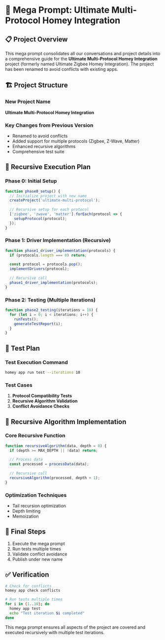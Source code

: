 # 🚀 Mega Prompt: Ultimate Multi-Protocol Homey Integration

## 📋 Project Overview

This mega prompt consolidates all our conversations and project details into a comprehensive guide for the **Ultimate Multi-Protocol Homey Integration** project (formerly named Ultimate Zigbee Homey Integration). The project has been renamed to avoid conflicts with existing apps.

## 🏗️ Project Structure

### New Project Name
**Ultimate Multi-Protocol Homey Integration**

### Key Changes from Previous Version
- Renamed to avoid conflicts
- Added support for multiple protocols (Zigbee, Z-Wave, Matter)
- Enhanced recursive algorithms
- Comprehensive test suite

## 🔧 Recursive Execution Plan

### Phase 0: Initial Setup
```javascript
function phase0_setup() {
  // Initialize project with new name
  createProject('ultimate-multi-protocol');
  
  // Recursive setup for each protocol
  ['zigbee', 'zwave', 'matter'].forEach(protocol => {
    setupProtocol(protocol);
  });
}
```

### Phase 1: Driver Implementation (Recursive)
```javascript
function phase1_driver_implementation(protocols) {
  if (protocols.length === 0) return;
  
  const protocol = protocols.pop();
  implementDrivers(protocol);
  
  // Recursive call
  phase1_driver_implementation(protocols);
}
```

### Phase 2: Testing (Multiple Iterations)
```javascript
function phase2_testing(iterations = 10) {
  for (let i = 0; i < iterations; i++) {
    runTests();
    generateTestReport(i);
  }
}
```

## 🧪 Test Plan

### Test Execution Command
```bash
homey app run test --iterations 10
```

### Test Cases
1. **Protocol Compatibility Tests**
2. **Recursive Algorithm Validation**
3. **Conflict Avoidance Checks**

## 🔄 Recursive Algorithm Implementation

### Core Recursive Function
```javascript
function recursiveAlgorithm(data, depth = 0) {
  if (depth >= MAX_DEPTH || !data) return;
  
  // Process data
  const processed = processData(data);
  
  // Recursive call
  recursiveAlgorithm(processed, depth + 1);
}
```

### Optimization Techniques
- Tail recursion optimization
- Depth limiting
- Memoization

## 📜 Final Steps
1. Execute the mega prompt
2. Run tests multiple times
3. Validate conflict avoidance
4. Publish under new name

## ✅ Verification
```bash
# Check for conflicts
homey app check conflicts

# Run tests multiple times
for i in {1..10}; do
  homey app test
  echo "Test iteration $i completed"
done
```

This mega prompt ensures all aspects of the project are covered and executed recursively with multiple test iterations.
